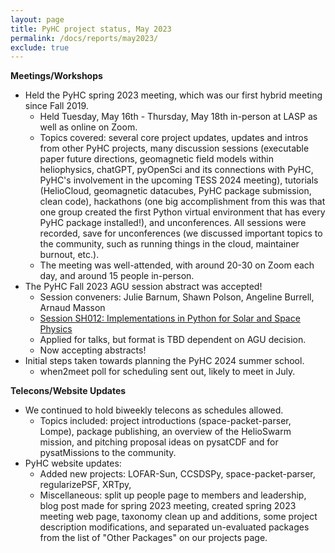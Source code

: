 ```yaml
---
layout: page
title: PyHC project status, May 2023
permalink: /docs/reports/may2023/
exclude: true
---
```


**Meetings/Workshops** 
* Held the PyHC spring 2023 meeting, which was our first hybrid meeting since Fall 2019.
    * Held Tuesday, May 16th - Thursday, May 18th in-person at LASP as well as online on Zoom. 
    * Topics covered: several core project updates, updates and intros from other PyHC projects, many discussion sessions (executable paper future directions, geomagnetic field models within heliophysics, chatGPT, pyOpenSci and its connections with PyHC, PyHC's involvement in the upcoming TESS 2024 meeting), tutorials (HelioCloud, geomagnetic datacubes, PyHC package submission, clean code), hackathons (one big accomplishment from this was that one group created the first Python virtual environment that has every PyHC package installed!), and unconferences. All sessions were recorded, save for unconferences (we discussed important topics to the community, such as running things in the cloud, maintainer burnout, etc.).
    * The meeting was well-attended, with around 20-30 on Zoom each day, and around 15 people in-person.
* The PyHC Fall 2023 AGU session abstract was accepted!
    * Session conveners: Julie Barnum, Shawn Polson, Angeline Burrell, Arnaud Masson
    * [Session SH012: Implementations in Python for Solar and Space Physics](https://agu.confex.com/agu/fm23/prelim.cgi/Session/189609)
    * Applied for talks, but format is TBD dependent on AGU decision.
    * Now accepting abstracts!
* Initial steps taken towards planning the PyHC 2024 summer school.
    * when2meet poll for scheduling sent out, likely to meet in July.

**Telecons/Website Updates**
* We continued to hold biweekly telecons as schedules allowed. 
    * Topics included: project introductions (space-packet-parser, Lompe), package publishing, an overview of the HelioSwarm mission, and pitching proposal ideas on pysatCDF and for pysatMissions to the community.
* PyHC website updates: 
    * Added new projects: LOFAR-Sun, CCSDSPy, space-packet-parser, regularizePSF, XRTpy, 
    * Miscellaneous: split up people page to members and leadership, blog post made for spring 2023 meeting, created spring 2023 meeting web page, taxonomy clean up and additions, some project description modifications, and separated un-evaluated packages from the list of "Other Packages" on our projects page. 
